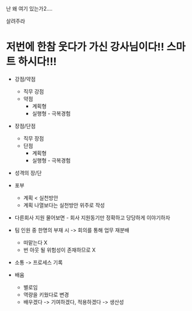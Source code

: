 난 왜 여기 있는가2....

살려주라



# 저번에 한참 웃다가 가신 강사님이다!! 스마트 하시다!!!



* 강점/약점
  * 직무 강점
  * 약점
    * 계획형
    * 실행형 - 극복경험
* 장점/단점
  * 직무 장점
  * 단점
    * 계획형
    * 실행형 - 극복경험
* 성격의 장/단

* 포부
  * 계획 < 실천방안
  * 계획 나열보다는 실천방안 위주로 작성







* 다른회사 지원 물어보면 - 회사 지원동기만 정확하고 당당하게 이야기하자
* 팀 인원 중 한명의 부재 시 -> 회의를 통해 업무 재분배
  * 떠맡는다 X
  * 번 아웃 될 위험성이 존재하므로 X
* 소통 -> 프로세스 기록

* 배움
  * 별로임
  * 역량을 키웠다로 변경
  * 배우겠다 -> 기여하겠다, 적용하겠다 -> 생산성